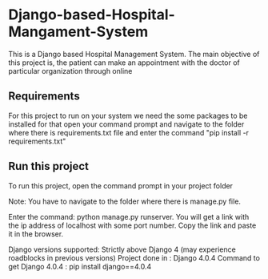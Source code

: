 # Django-based-Hospital-Mangament-System

This is a Django based Hospital Management System. The main objective of this project is, the patient can make an appointment with the doctor of particular organization through online

## Requirements
For this project to run on your system we need the some packages to be installed for that open your command prompt and navigate to the folder where there is requirements.txt file and enter the command "pip install -r requirements.txt"

## Run this project
To run this project, open the command prompt in your project folder

Note: You have to navigate to the folder where there is manage.py file.

Enter the command: python manage.py runserver.
You will get a link with the ip address of localhost with some port number. Copy the link and paste it in the browser.

Django versions supported:
Strictly above Django 4 (may experience roadblocks in previous versions)
Project done in : Django 4.0.4 
Command to get Django 4.0.4 : pip install django==4.0.4
